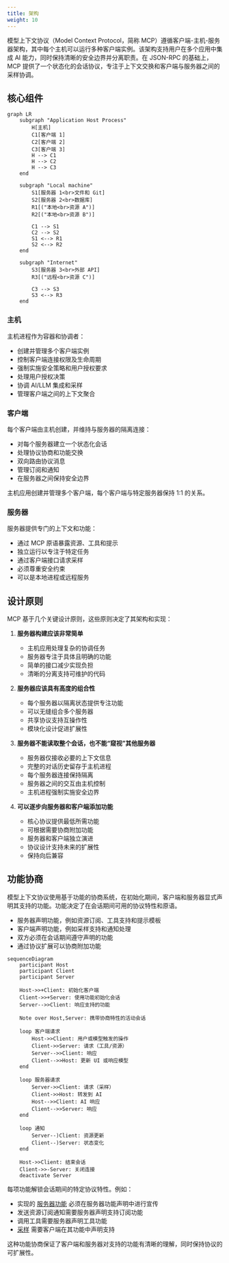 ```yaml
---
title: 架构
weight: 10
---
```


模型上下文协议（Model Context Protocol，简称 MCP）遵循客户端-主机-服务器架构，其中每个主机可以运行多种客户端实例。该架构支持用户在多个应用中集成 AI 能力，同时保持清晰的安全边界并分离职责。在 JSON-RPC 的基础上，MCP 提供了一个状态化的会话协议，专注于上下文交换和客户端与服务器之间的采样协调。

## 核心组件

```mermaid
graph LR
    subgraph "Application Host Process"
        H[主机]
        C1[客户端 1]
        C2[客户端 2]
        C3[客户端 3]
        H --> C1
        H --> C2
        H --> C3
    end

    subgraph "Local machine"
        S1[服务器 1<br>文件和 Git]
        S2[服务器 2<br>数据库]
        R1[("本地<br>资源 A")]
        R2[("本地<br>资源 B")]

        C1 --> S1
        C2 --> S2
        S1 <--> R1
        S2 <--> R2
    end

    subgraph "Internet"
        S3[服务器 3<br>外部 API]
        R3[("远程<br>资源 C")]

        C3 --> S3
        S3 <--> R3
    end
```

### 主机

主机进程作为容器和协调者：

- 创建并管理多个客户端实例
- 控制客户端连接权限及生命周期
- 强制实施安全策略和用户授权要求
- 处理用户授权决策
- 协调 AI/LLM 集成和采样
- 管理客户端之间的上下文聚合

### 客户端

每个客户端由主机创建，并维持与服务器的隔离连接：

- 对每个服务器建立一个状态化会话
- 处理协议协商和功能交换
- 双向路由协议消息
- 管理订阅和通知
- 在服务器之间保持安全边界

主机应用创建并管理多个客户端，每个客户端与特定服务器保持 1:1 的关系。

### 服务器

服务器提供专门的上下文和功能：

- 通过 MCP 原语暴露资源、工具和提示
- 独立运行以专注于特定任务
- 通过客户端接口请求采样
- 必须尊重安全约束
- 可以是本地进程或远程服务

## 设计原则

MCP 基于几个关键设计原则，这些原则决定了其架构和实现：

1. **服务器构建应该非常简单**

   - 主机应用处理复杂的协调任务
   - 服务器专注于具体且明确的功能
   - 简单的接口减少实现负担
   - 清晰的分离支持可维护的代码

2. **服务器应该具有高度的组合性**

   - 每个服务器以隔离状态提供专注功能
   - 可以无缝组合多个服务器
   - 共享协议支持互操作性
   - 模块化设计促进扩展性

3. **服务器不能读取整个会话，也不能“窥视”其他服务器**

   - 服务器仅接收必要的上下文信息
   - 完整的对话历史留存于主机进程
   - 每个服务器连接保持隔离
   - 服务器之间的交互由主机控制
   - 主机进程强制实施安全边界

4. **可以逐步向服务器和客户端添加功能**

   - 核心协议提供最低所需功能
   - 可根据需要协商附加功能
   - 服务器和客户端独立演进
   - 协议设计支持未来的扩展性
   - 保持向后兼容

## 功能协商

模型上下文协议使用基于功能的协商系统，在初始化期间，客户端和服务器显式声明其支持的功能。功能决定了在会话期间可用的协议特性和原语。

- 服务器声明功能，例如资源订阅、工具支持和提示模板
- 客户端声明功能，例如采样支持和通知处理
- 双方必须在会话期间遵守声明的功能
- 通过协议扩展可以协商附加功能

```mermaid
sequenceDiagram
    participant Host
    participant Client
    participant Server

    Host->>+Client: 初始化客户端
    Client->>+Server: 使用功能初始化会话
    Server-->>Client: 响应支持的功能

    Note over Host,Server: 携带协商特性的活动会话

    loop 客户端请求
        Host->>Client: 用户或模型触发的操作
        Client->>Server: 请求（工具/资源）
        Server-->>Client: 响应
        Client-->>Host: 更新 UI 或响应模型
    end

    loop 服务器请求
        Server->>Client: 请求（采样）
        Client->>Host: 转发到 AI
        Host-->>Client: AI 响应
        Client-->>Server: 响应
    end

    loop 通知
        Server--)Client: 资源更新
        Client--)Server: 状态变化
    end

    Host->>Client: 结束会话
    Client->>-Server: 关闭连接
    deactivate Server
```

每项功能解锁会话期间的特定协议特性。例如：

- 实现的 [服务器功能]("../server") 必须在服务器功能声明中进行宣传
- 发送资源订阅通知需要服务器声明支持订阅功能
- 调用工具需要服务器声明工具功能
- [采样](../client}}) 需要客户端在其功能中声明支持

这种功能协商保证了客户端和服务器对支持的功能有清晰的理解，同时保持协议的可扩展性。
